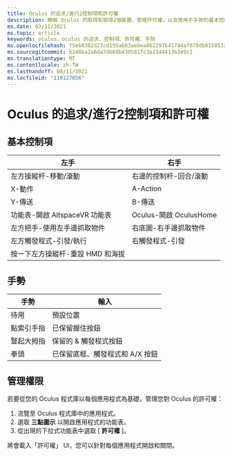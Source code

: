 ```yaml
---
title: Oculus 的追求/進行2控制項和許可權
description: 瞭解 Oculus 的取得和取得2個裝置、管理許可權，以及使用手手勢的基本控制項。
ms.date: 03/11/2021
ms.topic: article
keywords: oculus、oculus 的追求、控制項、許可權、手勢
ms.openlocfilehash: f5e68382d27cd155ab83ae6ea862297641744af678db8158532a6030341c8c7a
ms.sourcegitcommit: b248ba2a6da7d669b430581fc3a1544413b2e9c1
ms.translationtype: MT
ms.contentlocale: zh-TW
ms.lasthandoff: 08/11/2021
ms.locfileid: "119127856"
---
```

# <a name="oculus-questquest-2-controls-and-permissions"></a>Oculus 的追求/進行2控制項和許可權

## <a name="basic-controls"></a>基本控制項

<!-- Missing images -->

| 左手 | 右手 |
|---|---|
| 左方操縱杆-移動/滾動 | 右邊的控制杆-回合/滾動 |
| X-動作 | A-Action |
| Y-傳送 | B-傳送 |
| 功能表-開啟 AltspaceVR 功能表 | Oculus-開啟 OculusHome |
| 左方把手-使用左手邊抓取物件 | 右底圖-右手邊抓取物件 |
| 左方觸發程式-引發/執行 | 右觸發程式-引發 |
| 按一下左方操縱杆-重設 HMD 和海拔 |  |

## <a name="hand-gestures"></a>手勢

| 手勢 | 輸入 |
|---|---|
| 待用 | 預設位置 |
| 點索引手指 | 已保留握住按鈕 |
| 豎起大拇指 | 保留的 & 觸發程式按鈕 |
| 拳頭 | 已保留底框、觸發程式和 A/X 按鈕 |

## <a name="managing-permissions"></a>管理權限

<!-- Missing image -->

若要從您的 Oculus 程式庫以每個應用程式為基礎，管理您對 Oculus 的許可權：

1. 流覽至 Oculus 程式庫中的應用程式。
2. 選取 **三點圖示** 以開啟應用程式的功能表。
3. 從出現的下拉式功能表中選取 [ **許可權** ]。

將會載入「許可權」 UI，您可以針對每個應用程式開啟和關閉。